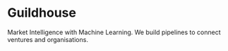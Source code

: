 # Guildhouse

Market Intelligence with Machine Learning. We build pipelines to connect ventures and organisations.